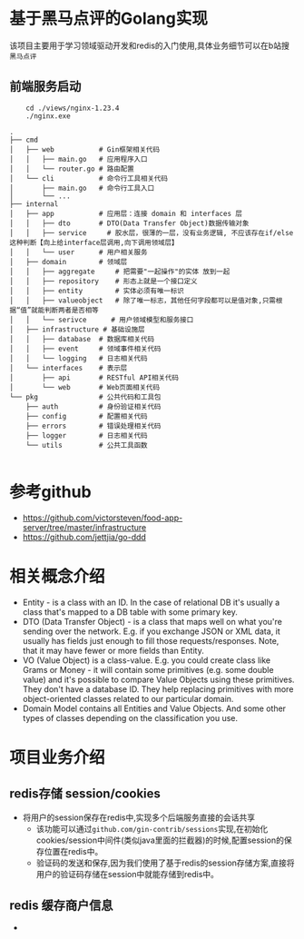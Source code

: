 # 基于黑马点评的Golang实现
  该项目主要用于学习领域驱动开发和redis的入门使用,具体业务细节可以在b站搜`黑马点评`
## 前端服务启动
```shell
    cd ./views/nginx-1.23.4
    ./nginx.exe
```

``` 
.
├── cmd
│   ├── web           # Gin框架相关代码
│   │   ├── main.go   # 应用程序入口
│   │   └── router.go # 路由配置
│   └── cli           # 命令行工具相关代码
│       ├── main.go   # 命令行工具入口
│       └── ...
├── internal
│   ├── app           # 应用层：连接 domain 和 interfaces 层
│   │   ├── dto       # DTO(Data Transfer Object)数据传输对象
│   │   ├── service     # 胶水层，很薄的一层，没有业务逻辑, 不应该存在if/else这种判断【向上给interface层调用,向下调用领域层】
│   │   └── user      # 用户相关服务
│   ├── domain        # 领域层
│   │   ├── aggregate     # 把需要"一起操作"的实体 放到一起
│   │   ├── repository    # 形态上就是一个接口定义
│   │   ├── entity        # 实体必须有唯一标识
│   │   ├── valueobject   # 除了唯一标志，其他任何字段都可以是值对象,只需根据“值”就能判断两者是否相等
│   │   └── serivce      # 用户领域模型和服务接口
│   ├── infrastructure # 基础设施层
│   │   ├── database  # 数据库相关代码
│   │   ├── event     # 领域事件相关代码
│   │   └── logging   # 日志相关代码
│   └── interfaces    # 表示层
│       ├── api       # RESTful API相关代码
│       └── web       # Web页面相关代码
└── pkg               # 公共代码和工具包
    ├── auth          # 身份验证相关代码
    ├── config        # 配置相关代码
    ├── errors        # 错误处理相关代码
    ├── logger        # 日志相关代码
    └── utils         # 公共工具函数


```

# 参考github
- https://github.com/victorsteven/food-app-server/tree/master/infrastructure
- https://github.com/jettjia/go-ddd
# 相关概念介绍
- Entity - is a class with an ID. In the case of relational DB it's usually a class that's mapped to a DB table with some primary key.
- DTO (Data Transfer Object) - is a class that maps well on what you're sending over the network. E.g. if you exchange JSON or XML data, it usually has fields just enough to fill those requests/responses. Note, that it may have fewer or more fields than Entity.
- VO (Value Object) is a class-value. E.g. you could create class like Grams or Money - it will contain some primitives (e.g. some double value) and it's possible to compare Value Objects using these primitives. They don't have a database ID. They help replacing primitives with more object-oriented classes related to our particular domain.
- Domain Model contains all Entities and Value Objects. And some other types of classes depending on the classification you use.
# 项目业务介绍
## redis存储 session/cookies
- 将用户的session保存在redis中,实现多个后端服务直接的会话共享
  - 该功能可以通过`github.com/gin-contrib/sessions`实现,在初始化cookies/session中间件(类似java里面的拦截器)的时候,配置session的保存位置在redis中。
  - 验证码的发送和保存,因为我们使用了基于redis的session存储方案,直接将用户的验证码存储在session中就能存储到redis中。
## redis 缓存商户信息
- 